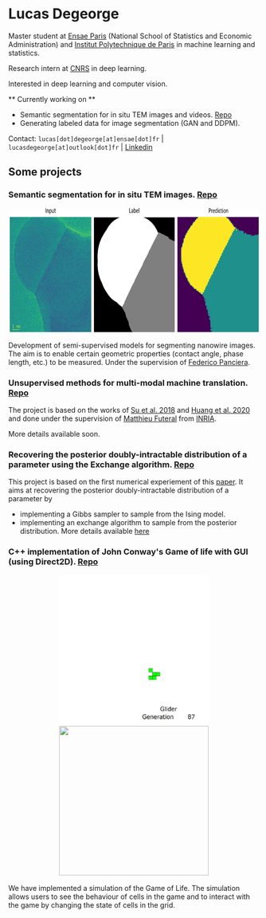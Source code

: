 # Lucas Degeorge

Master student at [Ensae Paris](https://www.ensae.fr/en/) (National School of Statistics and Economic Administration) and [Institut Polytechnique de Paris](https://www.ip-paris.fr/en) in machine learning and statistics.

Research intern at [CNRS](https://www.cnrs.fr/en) in deep learning.

Interested in deep learning and computer vision. 

** Currently working on ** 
* Semantic segmentation for in situ TEM images and videos. [Repo](https://github.com/lucasdegeorge/Nanowire_image_segmentation)
* Generating labeled data for image segmentation (GAN and DDPM).

<!-- Contact: [lucas.degeorge@ensae.fr](mailto:lucas.degeorge@ensae.fr) | [lucasdegeorge@outlook.fr](mailto:lucasdegeorge@outlook.fr) | [Linkedin](https://www.linkedin.com/in/lucas-degeorge-551a861a6/)  -->
Contact: ```lucas[dot]degeorge[at]ensae[dot]fr``` | ```lucasdegeorge[at]outlook[dot]fr``` | [Linkedin](https://www.linkedin.com/in/lucas-degeorge-551a861a6/)

## Some projects

### Semantic segmentation for in situ TEM images. [Repo](https://github.com/lucasdegeorge/Nanowire_image_segmentation)
<div align="center">
<kbd><img src="https://github.com/lucasdegeorge/lucasdegeorge/blob/main/nanowire_segmentation.png" width="750" height="250" /></kbd>
</div>

Development of semi-supervised models for segmenting nanowire images. The aim is to enable certain geometric properties (contact angle, phase length, etc.) to be measured. Under the supervision of [Federico Panciera](https://elphyse.c2n.universite-paris-saclay.fr/en/members/federico-panciera/).

### Unsupervised methods for multi-modal machine translation. [Repo](https://github.com/lucasdegeorge/UMMT)

The project is based on the works of [Su et al. 2018](https://arxiv.org/pdf/1811.11365.pdf) and [Huang et al. 2020](https://arxiv.org/pdf/2005.03119v1.pdf) and done under the supervision of [Matthieu Futeral](https://scholar.google.com/citations?user=yBnVv1kAAAAJ&hl=en) from [INRIA](https://www.inria.fr/en). 

More details available soon. 

### Recovering the posterior doubly-intractable distribution of a parameter using the Exchange algorithm. [Repo](https://github.com/lucasdegeorge/MCMC_Doubly_Untractable_Distributions)

This project is based on the first numerical experiement of this [paper](https://doi.org/10.1214/15-STS523). It aims at recovering the posterior doubly-intractable distribution of a parameter by
   - implementing a Gibbs sampler to sample from the Ising model.
   - implementing an exchange algorithm to sample from the posterior distribution.
More details available [here](https://github.com/lucasdegeorge/MCMC_Doubly_Untractable_Distributions/blob/main/README.md)


### C++ implementation of John Conway's Game of life with GUI (using Direct2D). [Repo](https://github.com/lucasdegeorge/Game_of_life)

<div align="center">
<kbd><img src="https://github.com/lucasdegeorge/lucasdegeorge/blob/main/glider.gif" width="300" height="300" /></kbd> <kbd> <img src="https://github.com/lucasdegeorge/lucasdegeorge/blob/main/gosper_glider_gun.gif"  width="300" height="300"/> </kbd>
</div>

We have implemented a simulation of the Game of Life. The simulation allows users to see the behaviour of cells in the game and to interact with the game by changing the state of cells in the grid.

